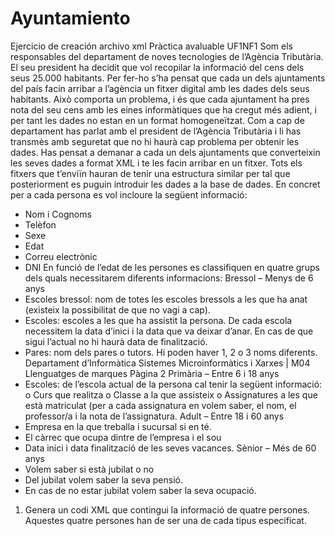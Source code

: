 # Ayuntamiento
Ejercicio de creación archivo xml
Pràctica avaluable UF1NF1
Som els responsables del departament de noves tecnologies de l’Agència Tributària. El seu president ha decidit que vol recopilar la informació del cens dels seus 25.000 habitants. Per fer-ho s’ha pensat que cada un dels ajuntaments del país facin arribar a l’agència un fitxer digital amb les dades dels seus habitants. Això comporta un problema, i és que cada ajuntament ha pres nota del seu cens amb les eines informàtiques que ha cregut més adient, i per tant les dades no estan en un format homogeneïtzat. Com a cap de departament has parlat amb el president de l’Agència Tributària i li has transmès amb seguretat que no hi haurà cap problema per obtenir les dades. Has pensat a demanar a cada un dels ajuntaments que converteixin les seves dades a format XML i te les facin arribar en un fitxer.
Tots els fitxers que t’enviïn hauran de tenir una estructura similar per tal que posteriorment es puguin introduir les dades a la base de dades.
En concret per a cada persona es vol incloure la següent informació:
- Nom i Cognoms
- Telèfon
- Sexe
- Edat
- Correu electrònic
- DNI
En funció de l’edat de les persones es classifiquen en quatre grups dels quals necessitarem diferents informacions:
Bressol – Menys de 6 anys
- Escoles bressol: nom de totes les escoles bressols a les que ha anat (existeix la possibilitat de que no vagi a cap).
- Escoles: escoles a les que ha assistit la persona. De cada escola necessitem la data d’inici i la data que va deixar d’anar. En cas de que sigui l’actual no hi haurà data de finalització.
- Pares: nom dels pares o tutors. Hi poden haver 1, 2 o 3 noms diferents.
Departament d’Informàtica
Sistemes Microinformàtics i Xarxes | M04 Llenguatges de marques
Pàgina 2
Primària – Entre 6 i 18 anys
- Escoles: de l’escola actual de la persona cal tenir la següent informació:
o Curs que realitza
o Classe a la que assisteix
o Assignatures a les que està matriculat (per a cada assignatura en volem saber, el nom, el professor/a i la nota de l’assignatura.
Adult – Entre 18 i 60 anys
- Empresa en la que treballa i sucursal si en té.
- El càrrec que ocupa dintre de l’empresa i el sou
- Data inici i data finalització de les seves vacances.
Sènior – Més de 60 anys
- Volem saber si està jubilat o no
- Del jubilat volem saber la seva pensió.
- En cas de no estar jubilat volem saber la seva ocupació.
01. Genera un codi XML que contingui la informació de quatre persones. Aquestes quatre persones han de ser una de cada tipus especificat.
